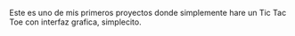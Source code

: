 Este es uno de mis primeros proyectos donde simplemente hare un Tic Tac Toe con interfaz grafica, simplecito.
